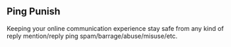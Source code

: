 ## Ping Punish

Keeping your online communication experience stay safe from any kind of reply mention/reply ping spam/barrage/abuse/misuse/etc.